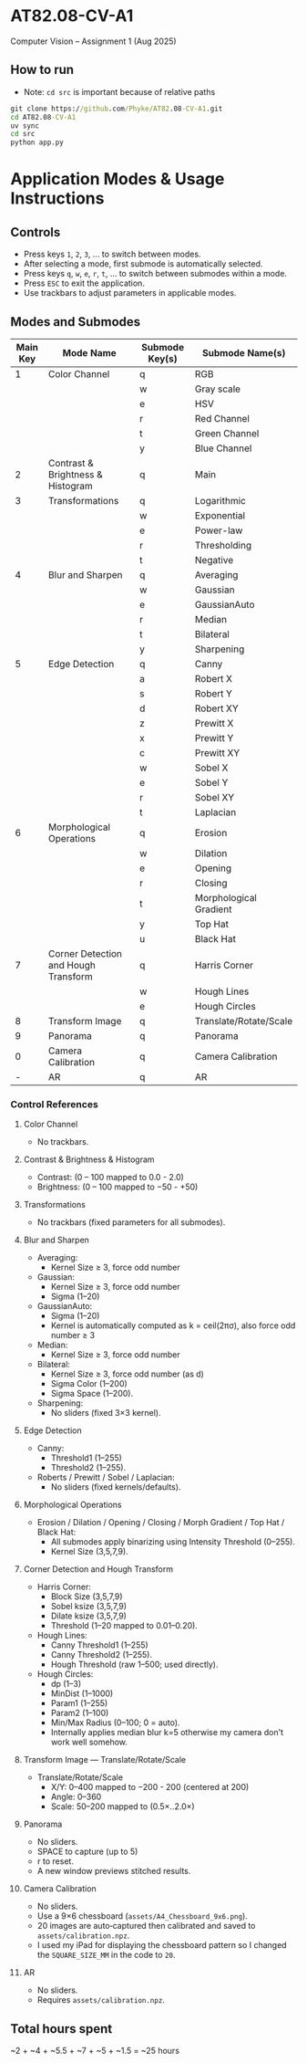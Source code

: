 # AT82.08-CV-A1
Computer Vision – Assignment 1 (Aug 2025)

## How to run
- Note: `cd src` is important because of relative paths
```bat
git clone https://github.com/Phyke/AT82.08-CV-A1.git
cd AT82.08-CV-A1
uv sync
cd src
python app.py
```

# Application Modes & Usage Instructions

## Controls
- Press keys `1`, `2`, `3`, ... to switch between modes.
- After selecting a mode, first submode is automatically selected.
- Press keys `q`, `w`, `e`, `r`, `t`, ... to switch between submodes within a mode.
- Press `ESC` to exit the application.
- Use trackbars to adjust parameters in applicable modes.

## Modes and Submodes

| Main Key | Mode Name                            | Submode Key(s) | Submode Name(s)        |
| -------- | ------------------------------------ | -------------- | ---------------------- |
| 1        | Color Channel                        | q              | RGB                    |
|          |                                      | w              | Gray scale             |
|          |                                      | e              | HSV                    |
|          |                                      | r              | Red Channel            |
|          |                                      | t              | Green Channel          |
|          |                                      | y              | Blue Channel           |
| 2        | Contrast & Brightness & Histogram    | q              | Main                   |
| 3        | Transformations                      | q              | Logarithmic            |
|          |                                      | w              | Exponential            |
|          |                                      | e              | Power-law              |
|          |                                      | r              | Thresholding           |
|          |                                      | t              | Negative               |
| 4        | Blur and Sharpen                     | q              | Averaging              |
|          |                                      | w              | Gaussian               |
|          |                                      | e              | GaussianAuto           |
|          |                                      | r              | Median                 |
|          |                                      | t              | Bilateral              |
|          |                                      | y              | Sharpening             |
| 5        | Edge Detection                       | q              | Canny                  |
|          |                                      | a              | Robert X               |
|          |                                      | s              | Robert Y               |
|          |                                      | d              | Robert XY              |
|          |                                      | z              | Prewitt X              |
|          |                                      | x              | Prewitt Y              |
|          |                                      | c              | Prewitt XY             |
|          |                                      | w              | Sobel X                |
|          |                                      | e              | Sobel Y                |
|          |                                      | r              | Sobel XY               |
|          |                                      | t              | Laplacian              |
| 6        | Morphological Operations             | q              | Erosion                |
|          |                                      | w              | Dilation               |
|          |                                      | e              | Opening                |
|          |                                      | r              | Closing                |
|          |                                      | t              | Morphological Gradient |
|          |                                      | y              | Top Hat                |
|          |                                      | u              | Black Hat              |
| 7        | Corner Detection and Hough Transform | q              | Harris Corner          |
|          |                                      | w              | Hough Lines            |
|          |                                      | e              | Hough Circles          |
| 8        | Transform Image                      | q              | Translate/Rotate/Scale |
| 9        | Panorama                             | q              | Panorama               |
| 0        | Camera Calibration                   | q              | Camera Calibration     |
| -        | AR                                   | q              | AR                     |

### Control References
1. Color Channel
    - No trackbars.

2. Contrast & Brightness & Histogram
   - Contrast: (0 – 100 mapped to 0.0 - 2.0)
   - Brightness: (0 – 100 mapped to −50 - +50)

3. Transformations
   - No trackbars (fixed parameters for all submodes).

4. Blur and Sharpen
   - Averaging:
     - Kernel Size ≥ 3, force odd number
   - Gaussian:
     - Kernel Size ≥ 3, force odd number
     - Sigma (1–20)
   - GaussianAuto:
     - Sigma (1–20)
     - Kernel is automatically computed as k = ceil(2πσ), also force odd number ≥ 3
   - Median:
     - Kernel Size ≥ 3, force odd number
   - Bilateral:
     - Kernel Size ≥ 3, force odd number (as d)
     - Sigma Color (1–200)
     - Sigma Space (1–200).
   - Sharpening:
     - No sliders (fixed 3×3 kernel).

5. Edge Detection
   - Canny:
     - Threshold1 (1–255)
     - Threshold2 (1–255).
   - Roberts / Prewitt / Sobel / Laplacian:
     - No sliders (fixed kernels/defaults).

6. Morphological Operations
   - Erosion / Dilation / Opening / Closing / Morph Gradient / Top Hat / Black Hat:
     - All submodes apply binarizing using Intensity Threshold (0–255).
     - Kernel Size (3,5,7,9).

7. Corner Detection and Hough Transform
   - Harris Corner:
     - Block Size (3,5,7,9)
     - Sobel ksize (3,5,7,9)
     - Dilate ksize (3,5,7,9)
     - Threshold (1–20 mapped to 0.01–0.20).
   - Hough Lines:
     - Canny Threshold1 (1–255)
     - Canny Threshold2 (1–255).
     - Hough Threshold (raw 1–500; used directly).
   - Hough Circles:
     - dp (1–3)
     - MinDist (1–1000)
     - Param1 (1–255)
     - Param2 (1–100)
     - Min/Max Radius (0–100; 0 = auto).
     - Internally applies median blur k=5 otherwise my camera don't work well somehow.

8. Transform Image — Translate/Rotate/Scale
   - Translate/Rotate/Scale
     - X/Y: 0–400 mapped to −200 - 200 (centered at 200)
     - Angle: 0–360
     - Scale: 50–200 mapped to (0.5×..2.0×)

9. Panorama
   - No sliders.
   - SPACE to capture (up to 5)
   - r to reset.
   - A new window previews stitched results.

10. Camera Calibration
    - No sliders.
    - Use a 9×6 chessboard (`assets/A4_Chessboard_9x6.png`).
    - 20 images are auto‑captured then calibrated and saved to `assets/calibration.npz`.
    - I used my iPad for displaying the chessboard pattern so I changed the `SQUARE_SIZE_MM` in the code to `20`.

11. AR
    - No sliders.
    - Requires `assets/calibration.npz`.

## Total hours spent
~2 + ~4 + ~5.5 + ~7 + ~5 + ~1.5 = ~25 hours
